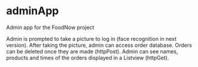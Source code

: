 adminApp
========

Admin app for the FoodNow project

Admin is prompted to take a picture to log in (face recognition in next version).
After taking the picture, admin can access order database.
Orders can be deleted once they are made (httpPost).
Admin can see names, products and times of the orders displayed in a Listview (httpGet).

